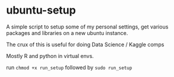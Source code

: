 # ubuntu-setup

A simple script to setup some of my personal settings, get various packages and libraries on a new ubuntu instance.

The crux of this is useful for doing Data Science / Kaggle comps

Mostly R and python in virtual envs.

run `chmod +x run_setup` followed by `sudo run_setup`
